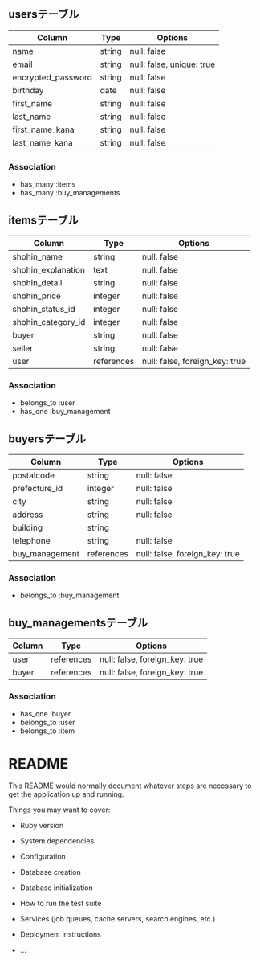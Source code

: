 ## usersテーブル

|Column|Type|Options|
|------|----|-------|
| name               | string | null: false |
| email              | string | null: false, unique: true|
| encrypted_password | string | null: false |
| birthday           | date   | null: false |
| first_name         | string | null: false |
| last_name          | string | null: false |
| first_name_kana    | string | null: false |
| last_name_kana     | string | null: false |

### Association
- has_many :items
- has_many :buy_managements

## itemsテーブル

|Column|Type|Options|
|------|----|-------|
| shohin_name         | string     | null: false |
| shohin_explanation  | text       | null: false |
| shohin_detail       | string     | null: false |
| shohin_price        | integer    | null: false |
| shohin_status_id    | integer    | null: false |
| shohin_category_id  | integer    | null: false |
| buyer               | string     | null: false |
| seller              | string     | null: false |
| user                | references | null: false, foreign_key: true |

### Association
- belongs_to :user
- has_one :buy_management

## buyersテーブル

|Column|Type|Options|
|------|----|-------|
| postalcode         | string     | null: false |
| prefecture_id      | integer    | null: false |
| city               | string     | null: false |
| address            | string     | null: false |
| building           | string     |
| telephone          | string     | null: false |
| buy_management     | references | null: false, foreign_key: true |

### Association
- belongs_to :buy_management

## buy_managementsテーブル

|Column|Type|Options|
|------|----|-------|
| user               | references | null: false, foreign_key: true |
| buyer              | references | null: false, foreign_key: true |

### Association
- has_one :buyer
- belongs_to :user
- belongs_to :item

# README

This README would normally document whatever steps are necessary to get the
application up and running.

Things you may want to cover:

* Ruby version

* System dependencies

* Configuration

* Database creation

* Database initialization

* How to run the test suite

* Services (job queues, cache servers, search engines, etc.)

* Deployment instructions

* ...

